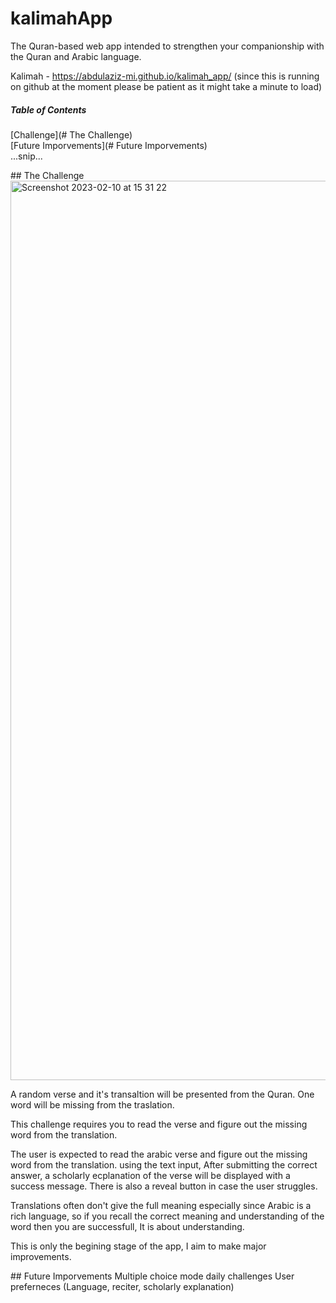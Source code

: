 # kalimahApp 
The Quran-based web app intended to strengthen your companionship with the Quran and Arabic language.

Kalimah - https://abdulaziz-mi.github.io/kalimah_app/
(since this is running on github at the moment please be patient as it might take a minute to load)

##### Table of Contents  
[Challenge](# The Challenge)  
[Future Imporvements](# Future Imporvements)  
...snip...    


<a name="Challenge"/>
## The Challenge

 <img width="1439" alt="Screenshot 2023-02-10 at 15 31 22" src="https://user-images.githubusercontent.com/107209170/218256635-2d225088-90a1-4bff-9c0c-e6a7ce0bd230.png">

A random verse and it's transaltion will be presented from the Quran. One word will be missing from the traslation.

This challenge requires you to read the verse and figure out the missing word from the translation.

The user is expected to read the arabic verse and figure out the missing word from the translation. using the text input, After submitting the correct answer, a scholarly ecplanation of the verse will be displayed with a success message. There is also a reveal button in case the user struggles.


Translations often don't give the full meaning especially since Arabic is a rich language, so if you recall the correct meaning and understanding of the word then you are successfull, It is about understanding.

This is only the begining stage of the app, I aim to make major improvements.

<a name="Future Imporvements"/>
## Future Imporvements
 Multiple choice mode
 daily challenges 
 User preferneces (Language, reciter, scholarly explanation)
 
